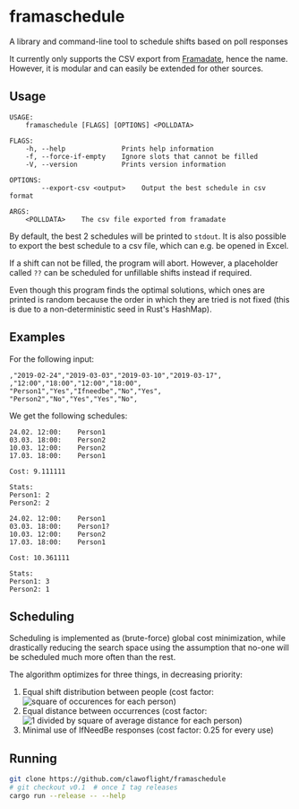 # framaschedule
A library and command-line tool to schedule shifts based on poll responses

It currently only supports the CSV export from [Framadate](https://framadate.org/), hence the name.
However, it is modular and can easily be extended for other sources.

## Usage

```
USAGE:
    framaschedule [FLAGS] [OPTIONS] <POLLDATA>

FLAGS:
    -h, --help              Prints help information
    -f, --force-if-empty    Ignore slots that cannot be filled
    -V, --version           Prints version information

OPTIONS:
        --export-csv <output>    Output the best schedule in csv format

ARGS:
    <POLLDATA>    The csv file exported from framadate
```

By default, the best 2 schedules will be printed to `stdout`.
It is also possible to export the best schedule to a csv file, which can e.g. be opened in Excel.

If a shift can not be filled, the program will abort. However, a placeholder called `??` can be scheduled for unfillable shifts instead if required.

Even though this program finds the optimal solutions, which ones are printed is random because the order in which they are tried is not fixed (this is due to a non-deterministic seed in Rust's HashMap).

## Examples
For the following input:

``` csv
,"2019-02-24","2019-03-03","2019-03-10","2019-03-17",
,"12:00","18:00","12:00","18:00",
"Person1","Yes","Ifneedbe","No","Yes",
"Person2","No","Yes","Yes","No",
```

We get the following schedules:

```
24.02. 12:00:    Person1
03.03. 18:00:    Person2
10.03. 12:00:    Person2
17.03. 18:00:    Person1

Cost: 9.111111

Stats:
Person1: 2
Person2: 2

24.02. 12:00:    Person1
03.03. 18:00:    Person1?
10.03. 12:00:    Person2
17.03. 18:00:    Person1

Cost: 10.361111

Stats:
Person1: 3
Person2: 1

```


## Scheduling
Scheduling is implemented as (brute-force) global cost minimization, while drastically reducing the search space using the assumption that no-one will be scheduled much more often than the rest.

The algorithm optimizes for three things, in decreasing priority:

1. Equal shift distribution between people (cost factor: ![square of occurences for each person](http://www.sciweavers.org/upload/Tex2Img_1550579799/eqn.png))
2. Equal distance between occurrences (cost factor: ![1 divided by square of average distance for each person](http://www.sciweavers.org/upload/Tex2Img_1550579726/eqn.png))
3. Minimal use of IfNeedBe responses (cost factor: 0.25 for every use)


## Running

```bash
git clone https://github.com/clawoflight/framaschedule
# git checkout v0.1  # once I tag releases
cargo run --release -- --help
```

